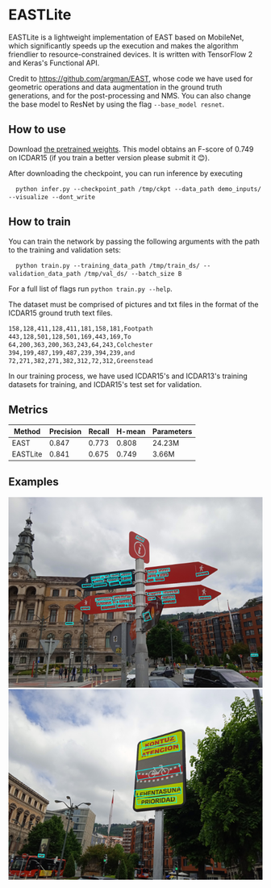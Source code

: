 # EASTLite

EASTLite is a lightweight implementation of EAST based on MobileNet, which significantly speeds up the execution and makes the
algorithm friendlier to resource-constrained devices. It is written with TensorFlow 2 and Keras's Functional API.

Credit to 
https://github.com/argman/EAST, whose code we have used for geometric operations  and data augmentation in the ground truth generations, and for the post-processing and NMS. You can also change the base model to ResNet by using the flag `--base_model resnet`.

## How to use
Download [the pretrained weights](https://drive.google.com/file/d/1_SyIM-CNTBqdPsviw2aVa7qXjavjtRY0/view?usp=sharing). This model obtains an F-score of 0.749 on ICDAR15 (if you train a better version please submit it :blush:).

After downloading the checkpoint, you can run inference by executing 
```
  python infer.py --checkpoint_path /tmp/ckpt --data_path demo_inputs/ --visualize --dont_write
```

## How to train
You can train the network by passing the following arguments with the path to 
the training and validation sets:

```
  python train.py --training_data_path /tmp/train_ds/ --validation_data_path /tmp/val_ds/ --batch_size B
```

For a full list of flags run `python train.py --help`.

The dataset must be comprised of pictures and txt files in the format of the ICDAR15 ground truth text files.

```
158,128,411,128,411,181,158,181,Footpath
443,128,501,128,501,169,443,169,To
64,200,363,200,363,243,64,243,Colchester
394,199,487,199,487,239,394,239,and
72,271,382,271,382,312,72,312,Greenstead  
```

In our training process, we have used ICDAR15's and ICDAR13's training datasets for training, and ICDAR15's test set for validation.

## Metrics

| Method    | Precision | Recall  | H-mean  | Parameters|
| ------    | ------    | ------  | ------  | ------    |
| EAST      | 0.847     | 0.773   | 0.808   | 24.23M    |
| EASTLite  | 0.841     | 0.675   | 0.749   | 3.66M     |

## Examples

![a](demo_outputs/a.png)
![b](demo_outputs/b.png)